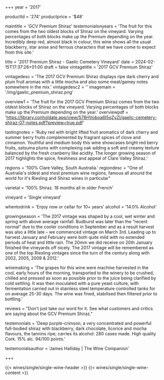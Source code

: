 
+++
year = '2017'

productId = '274'
productprice = '$48'

maintitle = 'GCV Premium Shiraz'
testemonialonyears = 'The fruit for this comes from the two oldest blocks of Shiraz on the vineyard. Varying percentages of both blocks make up the Premium depending on the year. Incredibly deep red, almost black in colour, this wine shows all the usual blackberry, star anise and ferrous characters that we have come to expect from this site.'


title = '2017 Premium Shiraz - Gaelic Cemetery Vineyard'
date = 2024-02-15T17:37:26+01:00
draft = false
vintagetitle = '2017 GCV Premium Shiraz'

vintagedesc = 'The 2017 GCV Premium Shiraz displays ripe dark cherry and plum fruit aromas with a little mocha and also some meat/gamey notes somewhere in the mix.'
vintagedesc2 = ''
imagemain = '/img/gaelic_premium_shiraz.png'



overview1 = 'The fruit for the 2017 GCV Premium Shiraz comes from the two oldest blocks of Shiraz on the vineyard. Varying percentages of both blocks make up the Premium depending on the year.'
overviewpdf = 'https://library.conholdate.app/view/578HVoboa6I5qZyZl/gaelic-cemetery-shiraz-07-notes.pdf?preview=true.pdf'

tastingnotes = 'Ruby red with bright lifted fruit aromatics of dark cherry and summer berry fruits complemented by fragrant spices of clove and cinnamon. Youthful and medium body this wine showcases bright red berry fruits, satsuma plums with complexing oak adding a soft and creamy texture balanced by the fresh cranberry like acidity. The longer growing season of 2017 highlights the spice, freshness and appeal of Clare Valley Shiraz.'

regions = '100% Clare Valley, South Australia.'
regiondesc = "One of Australia's oldest and most premium wine regions, famous all around the world for it's Riesling and Shiraz wines in particular"

varietal = '100% Shiraz. 18 months all in older French'

vineyard = 'Single vineyard'

whentodrink = 'Enjoy now or cellar for 10+ years'
alcohol = '14.0% Alcohol'


growingseason = 'The 2017 vintage was shaped by a cool, wet winter and spring with above average rainfall. Budburst was later than the “recent normal” due to the cooler conditions in September and as a result harvest was also a little late – we commenced vintage on March 3rd. Leading up to harvest January and February were both quite mild with no extended periods of heat and little rain. The 20mm we did receive on 20th January finished the vineyards off nicely. The 2017 vintage will be remembered as one of the top Riesling vintages since the turn of the century along with 2002, 2005, 2009 & 2012.'

winemaking = 'The grapes for this wine were machine harvested in the cool, early hours of the morning, transported to the winery to be crushed, chilled and pressed as soon as possible prior to the juice being clarified by cold settling. It was then inoculated with a pure yeast culture, with fermentation carried out in stainless steel temperature controlled tanks for on average 25-30 days. The wine was fined, stabilised then filtered prior to bottling.'

reviews = "Don't just take our word for it. See what customers and critics are saying about the GCV Premium Shiraz."

testemonials = 'Deep purple-crimson; a very concentrated and powerful full-bodied shiraz with blackberry, dark chocolate, licorice and mocha flavours, the tannins ripe; carries its alcohol: 280 cases made. High quality Cork. 15% alc. 94/100 points.'

testemonialsauthor = 'James Halliday | The Wine Companion'



+++

{{< wines/single/single-wine-header >}} 
{{< wines/single/single-wine-content >}} 








